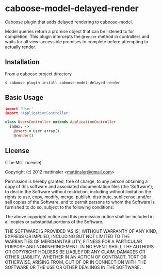 # caboose-model-delayed-render

  Caboose plugin that adds delayed rendering to
  [caboose-model](http://www.caboosejs.com/plugins/caboose-model).
  
  Model queries return a promise object that can be listened to for
  completion.  This plugin intercepts the `@render` method in controllers
  and waits for all view-accessible promises to complete before attempting
  to actually render.

## Installation

  From a caboose project directory

    $ caboose plugin install caboose-model-delayed-render

## Basic Usage

```coffeescript
import 'User'
import 'ApplicationController'

class UsersController extends ApplicationController
  index: ->
    @users = User.array()
    @render()
```

## License

(The MIT License)

Copyright (c) 2012 mattinsler &lt;mattinsler@gmail.com&gt;

Permission is hereby granted, free of charge, to any person obtaining
a copy of this software and associated documentation files (the
'Software'), to deal in the Software without restriction, including
without limitation the rights to use, copy, modify, merge, publish,
distribute, sublicense, and/or sell copies of the Software, and to
permit persons to whom the Software is furnished to do so, subject to
the following conditions:

The above copyright notice and this permission notice shall be
included in all copies or substantial portions of the Software.

THE SOFTWARE IS PROVIDED 'AS IS', WITHOUT WARRANTY OF ANY KIND,
EXPRESS OR IMPLIED, INCLUDING BUT NOT LIMITED TO THE WARRANTIES OF
MERCHANTABILITY, FITNESS FOR A PARTICULAR PURPOSE AND NONINFRINGEMENT.
IN NO EVENT SHALL THE AUTHORS OR COPYRIGHT HOLDERS BE LIABLE FOR ANY
CLAIM, DAMAGES OR OTHER LIABILITY, WHETHER IN AN ACTION OF CONTRACT,
TORT OR OTHERWISE, ARISING FROM, OUT OF OR IN CONNECTION WITH THE
SOFTWARE OR THE USE OR OTHER DEALINGS IN THE SOFTWARE.
